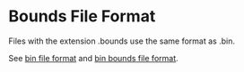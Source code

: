 # Bounds File Format

Files with the extension .bounds use the same format as .bin.

See [bin file format](bin_file_format.md) and [bin bounds file format](bin_file_format_bounds.md).